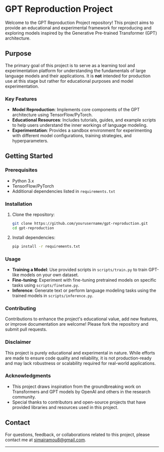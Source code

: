 # GPT Reproduction Project

Welcome to the GPT Reproduction Project repository! This project aims to provide an educational and experimental framework for reproducing and exploring models inspired by the Generative Pre-trained Transformer (GPT) architecture.

## Purpose

The primary goal of this project is to serve as a learning tool and experimentation platform for understanding the fundamentals of large language models and their applications. It is **not** intended for production use at this stage but rather for educational purposes and model experimentation.

### Key Features

- **Model Reproduction**: Implements core components of the GPT architecture using TensorFlow/PyTorch.
- **Educational Resources**: Includes tutorials, guides, and example scripts to help users understand the inner workings of language modeling.
- **Experimentation**: Provides a sandbox environment for experimenting with different model configurations, training strategies, and hyperparameters.

## Getting Started

### Prerequisites

- Python 3.x
- TensorFlow/PyTorch
- Additional dependencies listed in `requirements.txt`

### Installation

1. Clone the repository:

   ```bash
   git clone https://github.com/yourusername/gpt-reproduction.git
   cd gpt-reproduction
   ```

2. Install dependencies:

   ```bash
   pip install -r requirements.txt
   ```

### Usage

- **Training a Model**: Use provided scripts in `scripts/train.py` to train GPT-like models on your own dataset.
- **Fine-tuning**: Experiment with fine-tuning pretrained models on specific tasks using `scripts/finetune.py`.
- **Inference**: Generate text or perform language modeling tasks using the trained models in `scripts/inference.py`.

### Contributing

Contributions to enhance the project's educational value, add new features, or improve documentation are welcome! Please fork the repository and submit pull requests.

### Disclaimer

This project is purely educational and experimental in nature. While efforts are made to ensure code quality and reliability, it is not production-ready and may lack robustness or scalability required for real-world applications.

### Acknowledgments

- This project draws inspiration from the groundbreaking work on Transformers and GPT models by OpenAI and others in the research community.
- Special thanks to contributors and open-source projects that have provided libraries and resources used in this project.

## Contact

For questions, feedback, or collaborations related to this project, please contact me at simairamou8@gmail.com.

---

